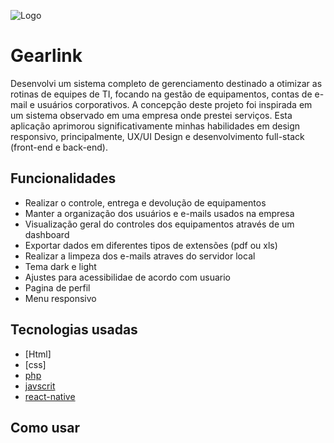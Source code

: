 ![Logo](assets/Images/Logo.png "Logo do sistema")
# Gearlink

Desenvolvi um sistema completo de gerenciamento destinado a otimizar as rotinas de equipes de TI, focando na gestão de equipamentos, contas de e-mail e usuários corporativos. A concepção deste projeto foi inspirada em um sistema observado em uma empresa onde prestei serviços. Esta aplicação aprimorou significativamente minhas habilidades em design responsivo, principalmente, UX/UI Design e desenvolvimento full-stack (front-end e back-end).


## Funcionalidades
- Realizar o controle, entrega e devolução de equipamentos
- Manter a organização dos usuários e e-mails usados na empresa 
- Visualização geral do controles dos equipamentos através de um dashboard
- Exportar dados em diferentes tipos de extensões (pdf ou xls)
- Realizar a limpeza dos e-mails atraves do servidor local
- Tema dark e light
- Ajustes para acessibilidae de acordo com usuario
- Pagina de perfil 
- Menu responsivo

## Tecnologias usadas
- [Html]
- [css]
- [php](link-documentação)
- [javscrit](link-documentação)
- [react-native](link-documentação)


## Como usar 

